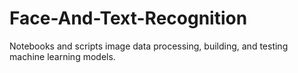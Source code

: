 # Face-And-Text-Recognition

Notebooks and scripts image data processing, building, and testing machine learning models.
